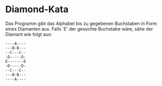 # Diamond-Kata

Das Programm gibt das Alphabet bis zu gegebenen Buchstaben in Form eines Diamanten aus.
Falls 'E' der gesuchte Buchstabe wäre, sähe der Diamant wie folgt aus:

    ----A----
    ---B-B---
    --C---C--
    -D-----D-
    E-------E
    -D-----D-
    --C---C--
    ---B-B---
    ----A----